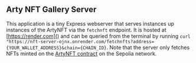 ## Arty NFT Gallery Server

This application is a tiny Express webserver that serves instances up instances of the ArtyNFT via the `fetchnft` endpoint. It is hosted at [https://render.com]() and can be queried from the terminal by running 
`curl "https://nft-server-ojnx.onrender.com/fetchnfts?address={YOUR_WALLET_ADDRESS}&chain={CHAIN_ID}`. Note that the server only fetches NFTs minted on the [ArtyNFT contract](https://sepolia.etherscan.io/address/0x04fb34223fb055c92eedcf5a3988822ce0518f8f)
on the Sepolia network.
